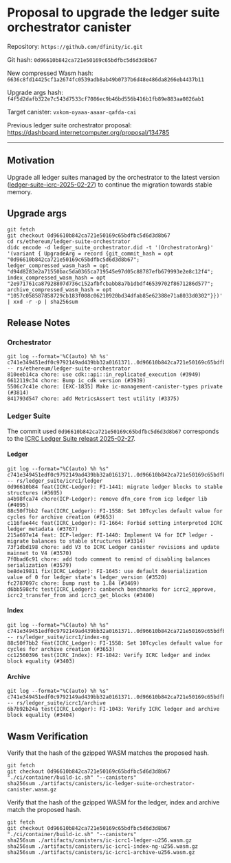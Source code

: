 # Proposal to upgrade the ledger suite orchestrator canister

Repository: `https://github.com/dfinity/ic.git`

Git hash: `0d96610b842ca721e50169c65bdfbc5d6d3d8b67`

New compressed Wasm hash: `6636c8fd14425cf1a2674fc0539adb8ab49b0737b6d48e486da8266eb4437b11`

Upgrade args hash: `f4f5d2dafb322e7c543d7533cf7086ec9b46bd556b416b1fb89e883aa0826ab1`

Target canister: `vxkom-oyaaa-aaaar-qafda-cai`

Previous ledger suite orchestrator proposal: https://dashboard.internetcomputer.org/proposal/134785

---

## Motivation
Upgrade all ledger suites managed by the orchestrator to the latest
version ([ledger-suite-icrc-2025-02-27](https://github.com/dfinity/ic/releases/tag/ledger-suite-icrc-2025-02-27)) to
continue the migration towards stable memory.


## Upgrade args

```
git fetch
git checkout 0d96610b842ca721e50169c65bdfbc5d6d3d8b67
cd rs/ethereum/ledger-suite-orchestrator
didc encode -d ledger_suite_orchestrator.did -t '(OrchestratorArg)' '(variant { UpgradeArg = record {git_commit_hash = opt "0d96610b842ca721e50169c65bdfbc5d6d3d8b67"; ledger_compressed_wasm_hash = opt "d94d8283e2a71550bac5da0365ca719545e97d05c88787efb679993e2e8c12f4"; index_compressed_wasm_hash = opt "2e971761ca87928807d736c152afbfcbabb8a7b1dbdf46539702f8671286d577"; archive_compressed_wasm_hash = opt "1057c058587858729cb183f008c06210920bd34dfab85e62388e71a8033d0302"}})' | xxd -r -p | sha256sum
```

## Release Notes

### Orchestrator

```
git log --format='%C(auto) %h %s' c741e349451edf0c9792149ad439bb32a0161371..0d96610b842ca721e50169c65bdfbc5d6d3d8b67 -- rs/ethereum/ledger-suite-orchestrator
810eeb14ca chore: use cdk::api::in_replicated_execution (#3949)
6612119c34 chore: Bump ic_cdk version (#3939)
5506c7c41e chore: [EXC-1835] Make ic-management-canister-types private (#3814)
841793d547 chore: add MetricsAssert test utility (#3375)
 ```

### Ledger Suite

The commit used `0d96610b842ca721e50169c65bdfbc5d6d3d8b67` corresponds to
the [ICRC Ledger Suite releast 2025-02-27](https://github.com/dfinity/ic/releases/tag/ledger-suite-icrc-2025-02-27).

#### Ledger

```
git log --format="%C(auto) %h %s" c741e349451edf0c9792149ad439bb32a0161371..0d96610b842ca721e50169c65bdfbc5d6d3d8b67 -- rs/ledger_suite/icrc1/ledger
0d96610b84 feat(ICRC-Ledger): FI-1441: migrate ledger blocks to stable structures (#3695)
a4b98fca74 chore(ICP-Ledger): remove dfn_core from icp ledger lib (#4095)
88c50f7bb2 feat(ICRC_Ledger): FI-1558: Set 10Tcycles default value for cycles for archive creation (#3653)
c116fae44c feat(ICRC_Ledger): FI-1664: Forbid setting interpreted ICRC ledger metadata (#3767)
215a697e14 feat: ICP-ledger: FI-1440: Implement V4 for ICP ledger - migrate balances to stable structures (#3314)
73f1dbd198 chore: add V3 to ICRC Ledger canister revisions and update mainnet to V4 (#3570)
7f0bad6c91 chore: add todo comment to remind of disabling balances serialization (#3579)
be8de19811 fix(ICRC_Ledger): FI-1645: use default deserialization value of 0 for ledger state's ledger_version (#3520)
fc2787097c chore: bump rust to 1.84 (#3469)
d6bb598cfc test(ICRC_Ledger): canbench benchmarks for icrc2_approve, icrc2_transfer_from and icrc3_get_blocks (#3400)
```

#### Index

```
git log --format="%C(auto) %h %s" c741e349451edf0c9792149ad439bb32a0161371..0d96610b842ca721e50169c65bdfbc5d6d3d8b67 -- rs/ledger_suite/icrc1/index-ng
88c50f7bb2 feat(ICRC_Ledger): FI-1558: Set 10Tcycles default value for cycles for archive creation (#3653)
cc12560396 test(ICRC_Index): FI-1042: Verify ICRC ledger and index block equality (#3403)
```

#### Archive

```
git log --format="%C(auto) %h %s" c741e349451edf0c9792149ad439bb32a0161371..0d96610b842ca721e50169c65bdfbc5d6d3d8b67 -- rs/ledger_suite/icrc1/archive
6b7b92b24a test(ICRC_Ledger): FI-1043: Verify ICRC ledger and archive block equality (#3404)
```


## Wasm Verification

Verify that the hash of the gzipped WASM matches the proposed hash.

```
git fetch
git checkout 0d96610b842ca721e50169c65bdfbc5d6d3d8b67
"./ci/container/build-ic.sh" "--canisters"
sha256sum ./artifacts/canisters/ic-ledger-suite-orchestrator-canister.wasm.gz
```

Verify that the hash of the gzipped WASM for the ledger, index and archive match the proposed hash.

```
git fetch
git checkout 0d96610b842ca721e50169c65bdfbc5d6d3d8b67
"./ci/container/build-ic.sh" "--canisters"
sha256sum ./artifacts/canisters/ic-icrc1-ledger-u256.wasm.gz
sha256sum ./artifacts/canisters/ic-icrc1-index-ng-u256.wasm.gz
sha256sum ./artifacts/canisters/ic-icrc1-archive-u256.wasm.gz
```
